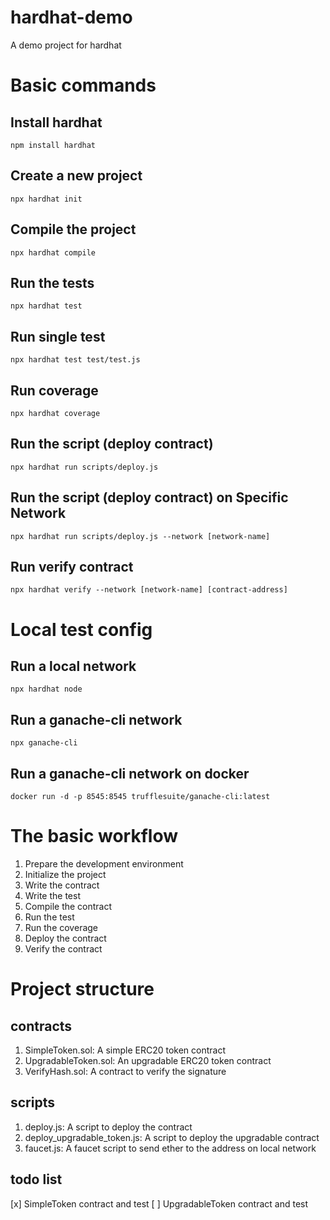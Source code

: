 # hardhat-demo
A demo project for hardhat 
# Basic commands
## Install hardhat
```npm install hardhat```
## Create a new project
```npx hardhat init```
## Compile the project
```npx hardhat compile```
## Run the tests
```npx hardhat test```
## Run single test
```npx hardhat test test/test.js```
## Run coverage
```npx hardhat coverage```
## Run the script (deploy contract)
```npx hardhat run scripts/deploy.js```
## Run the script (deploy contract) on Specific Network
```npx hardhat run scripts/deploy.js --network [network-name]```
## Run verify contract
```npx hardhat verify --network [network-name] [contract-address]```
# Local test config
## Run a local network
```npx hardhat node```
## Run a ganache-cli network
```npx ganache-cli```
## Run a ganache-cli network on docker
```docker run -d -p 8545:8545 trufflesuite/ganache-cli:latest```
# The basic workflow
1. Prepare the development environment
2. Initialize the project 
3. Write the contract
4. Write the test
5. Compile the contract
6. Run the test
7. Run the coverage
8. Deploy the contract
9. Verify the contract
# Project structure
## contracts
1. SimpleToken.sol: A simple ERC20 token contract
2. UpgradableToken.sol: An upgradable ERC20 token contract
3. VerifyHash.sol: A contract to verify the signature
## scripts
1. deploy.js: A script to deploy the contract
2. deploy_upgradable_token.js: A script to deploy the upgradable contract
3. faucet.js: A faucet script to send ether to the address on local network
## todo list
[x] SimpleToken contract and test
[ ] UpgradableToken contract and test